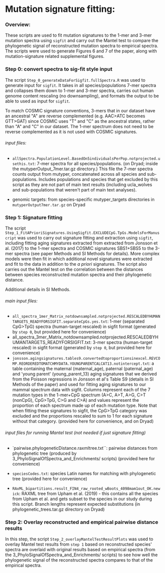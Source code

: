 
# Mutation signature fitting:
### Overview:
These scripts are used to fit mutation signatures to the 1-mer and 3-mer mutation spectra using `sigfit` and carry out the Mantel test to compare the phylogenetic signal of reconstructed mutation spectra to empirical spectra. The scripts were used to generate Figures 6 and 7 of the paper, along with mutation-signature related supplemental figures.

### Step 0: convert spectra to sig-fit style input
The script `Step_0_generateDataForSigfit.fullSpectra.R` was used to generate input for `sigfit`. It takes in all species/populations 7-mer spectra and collapses them down to 1-mer and 3-mer spectra, carries out human genome content rescaling (no downsampling), and formats the output to be able to used as input for `sigfit`. 

To match COSMIC signature conventions, 3-mers that in our dataset have an ancestral "A" are reverse complemented (e.g. AAC>ATC becomes GTT>GAT) since COSMIC uses "T" and "C" as the ancestral states, rather than "A" and "C" in our dataset. The 1-mer spectrum does not need to be reverse complemented as it is not used with COSMIC signatures.


###### input files: 
* `allSpectra.PopulationLevel.BasedOn5individualsPerPop.notprojected.usethis.txt`: 7-mer spectra for all species/populations. (on Dryad; inside the mutyperOutput_7mer.tar.gz directory.) This file the 7-mer spectra counts output from mutyper, concatenated across all species and sub-populations. Includes populations and species that get excluded by this script as they are not part of main text results (including ucla_wolves and sub-populations that weren't part of main text analyses).

* genomic targets: from species-specific mutyper_targets directories in `mutyperOutput7mer.tar.gz` on Dryad 

### Step 1: Signature fitting 
The script `Step_1_FitAPrioriSignatures.UsingSigfit.EXCLUDECpG.TpGs.ModelsForManuscript` was used to carry out signature fitting and extraction using `sigfit`, including fitting aging signatures extracted from extracted from Jonsson et al. (2017) to the 1-mer spectra and COSMIC signatures SBS1+SBS5 to the 3-mer spectra (see paper Methods and SI Methods for details). More complex models were then fit in which additional novel signatures were extracted and fit to the data in addition to the *a priori* signatures. 
The script also carries out the Mantel test on the correlation between the distances between species reconstructed mutation spectra and their phylogenetic distance.

Additional details in SI Methods.

###### main input files:
* `all_spectra_1mer_Matrix_notdownsampled.notprojected.RESCALEDBYHUMANTARGETS_READYFORSIGFIT.separateCpGs.yes.txt`: 1-mer (separated CpG>TpG) spectra (human-target rescaled) in sigfit format (generated by `step 0`, but provided here for convenience)
* all_spectra_3mer_Matrix_notdownsampled.notprojected.RESCALEDBYHUMANTARGETS_READYFORSIGFIT.txt: 3-mer spectra (human-target rescaled) in sigfit format (generated by `step 0`, but provided here for convenience)
* `jonsson.agingsignatures.tables9.convertedtoproportionsinexcel.REVCOMP.REORDEREDTOMATCHMYDATA.YOUNGPARENTCALCAT13.notintercept.txt`: a table containing the maternal (maternal_age), paternal (paternal_age) and 'young parent' (young_parent_13) aging signatures that we derived from the Poisson regressions in Jonsson et al's Table S9 (details in SI Methods of the paper) and used for fitting aging signatures to our mammal spectrum data with sigfit. Columns represent each of the 7 mutation types in the 1-mer+CpG spectrum (A>C, A>T, A>G, C>T (nonCpG), CpG>TpG, C>G and C>A) and values represent the proportion of each spectrum made up of each mutation type. Note that when fitting these signatures to sigfit, the CpG>TpG category was excluded and the proportions rescaled to sum to 1 for each signature without that category. (provided here for convenience, and on Dryad)

###### input files for running Mantel test (not needed if just signature fitting)
* `pairwise.phylogeneticDistance.raxmltree.txt``: pairwise distances from phylogenetic tree (produced by 3_PhyloSignalOfSpectra_and_Enrichments/ scripts) (provided here for convenience)

* `speciesCodes.txt`: species Latin names for matching with phylogenetic tree (provided here for convenience)

* `RAxML_bipartitions.result_FIN4_raw_rooted_wBoots_4098mam1out_OK.newick`: RAXML tree from Upham et al. (2019) - this contains all the species from Upham et al. and gets subset to the species in our study during this script. Branch lengths represent expected substitutions (in phylogenetic_trees.tar.gz directory on Dryad) 

### Step 2: Overlay reconstructed and empirical pairwise distance results
In this step, the script `Step_2_overlayMantelTestResultPlots` was used to overlay Mantel test results from `step 1` based on reconstructed species' spectra are overlaid with original results based on empirical spectra (from the 3_PhyloSignalOfSpectra_and_Enrichments/ scripts) to see how well the phylogenetic signal of the reconstructed spectra compares to that of the empirical spectra.
